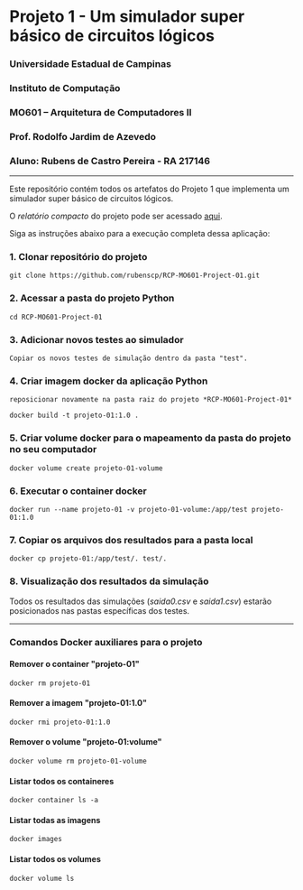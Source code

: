 # Projeto 1 - Um simulador super básico de circuitos lógicos

### Universidade Estadual de Campinas

### Instituto de Computação

### MO601 – Arquitetura de Computadores II

### Prof. Rodolfo Jardim de Azevedo

### Aluno: Rubens de Castro Pereira - RA 217146

___

Este repositório contém todos os artefatos do Projeto 1 que implementa um simulador super básico de circuitos lógicos.

O *relatório compacto* do projeto pode ser acessado [aqui](https://github.com/rubenscp/RCP-MO601-Project-01/blob/main/relatorio.pdf).

Siga as instruções abaixo para a execução completa dessa aplicação:

### 1. Clonar repositório do projeto

```
git clone https://github.com/rubenscp/RCP-MO601-Project-01.git
```
	
### 2. Acessar a pasta do projeto Python
	
```
cd RCP-MO601-Project-01
```
	
### 3. Adicionar novos testes ao simulador

```
Copiar os novos testes de simulação dentro da pasta "test".
```

### 4. Criar imagem docker da aplicação Python
	
```
reposicionar novamente na pasta raiz do projeto *RCP-MO601-Project-01*
```
```
docker build -t projeto-01:1.0 .
```

### 5. Criar volume docker para o mapeamento da pasta do projeto no seu computador

```
docker volume create projeto-01-volume
```

### 6. Executar o container docker

```
docker run --name projeto-01 -v projeto-01-volume:/app/test projeto-01:1.0
```
	
### 7. Copiar os arquivos dos resultados para a pasta local

```
docker cp projeto-01:/app/test/. test/.
```
    
### 8. Visualização dos resultados da simulação


Todos os resultados das simulações (*saida0.csv* e *saida1.csv*) estarão posicionados nas pastas específicas dos testes.

___

### Comandos Docker auxiliares para o projeto

#### Remover o container "projeto-01"

```
docker rm projeto-01
```

#### Remover a imagem "projeto-01:1.0"

```
docker rmi projeto-01:1.0
```

#### Remover o volume "projeto-01:volume"

```
docker volume rm projeto-01-volume
```

#### Listar todos os containeres

```
docker container ls -a
```

#### Listar todas as imagens

```
docker images 
```

#### Listar todos os volumes

```
docker volume ls
```
